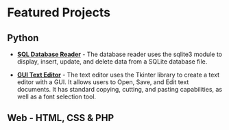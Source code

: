 # Featured Projects
## Python
* **[SQL Database Reader](SQL_Database_Reader)** - The database reader uses the sqlite3 module to display, insert, update, and delete data from a SQLite database file.

* **[GUI Text Editor](GUI_Text_Editor)** - The text editor uses the Tkinter library to create a text editor with a GUI. It allows users to Open, Save, and Edit text documents. It has standard copying, cutting, and pasting capabilities, as well as a font selection tool.

## Web - HTML, CSS & PHP
